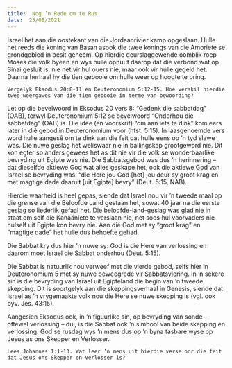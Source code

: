 ```yaml
---
title:  Nog ’n Rede om te Rus
date:  25/08/2021
---
```


Israel het aan die oostekant van die Jordaanrivier kamp opgeslaan. Hulle het reeds die koning van Basan asook die twee konings van die Amoriete se grondgebied in besit geneem. Op hierdie deurslaggewende oomblik roep Moses die volk byeen en wys hulle opnuut daarop dat die verbond wat op Sinai gesluit is, nie net vir hul ouers nie, maar ook vir húlle gegeld het. Daarna herhaal hy die tien gebooie om hulle weer op hoogte te bring.

`Vergelyk Eksodus 20:8-11 en Deuteronomium 5:12-15. Hoe verskil hierdie twee weergawes van die tien gebooie in terme van bewoording?`

Let op die bevelwoord in Eksodus 20 vers 8: “Gedenk die sabbatdag” (OAB), terwyl Deuteronomium 5:12 se bevelwoord “Onderhou die sabbatdag” (OAB) is. Die idee (en voorskrif) “om aan iets te dink” kom eers later in dié gebod in Deuteronomium voor (hfst. 5:15). In laasgenoemde vers word hulle aangesê om te dink aan die feit dat hulle eens op ’n tyd slawe was. Die nuwe geslag het weliswaar nie in ballingskap grootgeword nie. Dit kon egter so anders gewees het as dit nie vir die volk se wonderbaarlike bevryding uit Egipte was nie. Die Sabbatsgebod was dus ’n herinnering – dat dieselfde aktiewe God wat alles geskape het, ook die aktiewe God van Israel se bevryding was: “die Here jou God [het] jou deur sy groot krag en met magtige dade daaruit [uit Egipte] bevry” (Deut. 5:15, NAB).

Hierdie waarheid is heel gepas, siende dat Israel nou vir ’n tweede maal op die grense van die Beloofde Land gestaan het, sowat 40 jaar na die eerste geslag so liederlik gefaal het. Die beloofde-land-geslag was glad nie in staat om self die Kanaäniete te verslaan nie, net soos hul voorvaders nie hulself uit Egipte kon bevry nie. Aan dié God met sy “groot krag” en “magtige dade” het hulle dus behoefte gehad.

Die Sabbat kry dus hier ’n nuwe sy: God is die Here van verlossing en daarom moet Israel die Sabbat onderhou (Deut. 5:15).

Die Sabbat is natuurlik nou verweef met die vierde gebod, selfs hier in Deuteronomium 5 met sy nuwe beweegrede vir Sabbatsviering. In ’n sekere sin is die bevryding van Israel uit Egipteland die begin van ’n tweede skepping. Dit is soortgelyk aan die skeppingsverhaal in Genesis, siende dat Israel as ’n vrygemaakte volk nou die Here se nuwe skepping is (vgl. ook byv. Jes. 43:15).

Aangesien Eksodus ook, in ’n figuurlike sin, op bevryding van sonde – oftewel verlossing – dui, is die Sabbat ook ’n simbool van beide skepping en verlossing. God se rusdag wys ’n mens dus op ’n byna tasbare wyse op Jesus as ons Skepper en Verlosser.

`Lees Johannes 1:1-13. Wat leer ’n mens uit hierdie verse oor die feit dat Jesus ons Skepper en Verlosser is?`